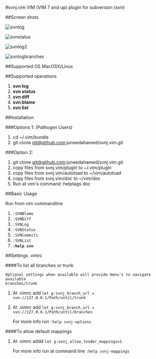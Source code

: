 #svnj.vim
VIM (VIM 7 and up) plugin for subversion (svn)

##Screen shots

![svnlog][1]

![svnstatus][2]

![svnlog2][3]

![svnlogbranches][4]

##Supported OS
MacOSX/Linux

##Supported operations

1. **svn log**
2. **svn status**
3. **svn diff**
4. **svn blame**
4. **svn list**


##Installation

###Options 1:  (Pathogen Users)

1. cd ~/.vim/bundle
2. git clone git@github.com:juneedahamed/svnj.vim.git

###Option 2:

1. git clone git@github.com:juneedahamed/svnj.vim.git
2. copy files from svnj.vim/plugin to ~/.vim/plugin
3. copy files from svnj.vim/autoload to ~/vim/autoload
4. copy files from svnj.vim/doc to ~/vim/doc
5. Run at vim's command    :helptags doc

##Basic Usage

Run from vim commandline

1. `:SVNBlame`
2. `:SVNDiff`
3. `:SVNLog`
4. `:SVNStatus`
5. `:SVNCommits`
6. `:SVNList`
7. **`:help svn`**

##Settings .vimrc 

####To list all branches or trunk

    Optional settings when available will provide menu's to navigate available
    branches/trunk

1. At .vimrc add  `let g:svnj_branch_url = svn://127.0.0.1/Path/until/trunk`
2. At .vimrc add  `let g:svnj_branch_url = svn://127.0.0.1/Path/until/branches`

   For more info run `:help svnj-options`

####To allow default mappings
1. At .vimrc addd  `let g:svnj_allow_leader_mappings=1`

    For more info run at command line `:help svnj-mappings`

[1]: http://i.imgur.com/oY6E2kP.png
[2]: http://i.imgur.com/I69Mny2.png
[3]: http://i.imgur.com/QskUigu.png
[4]: http://i.imgur.com/GTBhjVT.png
